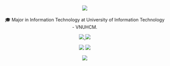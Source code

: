 <h1 align="center">
    <img src="https://readme-typing-svg.herokuapp.com/?font=Righteous&size=35&center=true&vCenter=true&width=500&height=70&duration=4000&lines=Aloha!+👋;+I'm+Vo+Nhat+Phuong!;" />
</h1>

<div align="center">
 
🎓 Major in Information Technology at University of Information Technology - VNUHCM.
<div align="center"> 
  <a href="https://www.facebook.com/phuong.vonhat.tuhy/" target="_blank">
    <img src="https://img.shields.io/badge/Facebook-1877F2?style=for-the-badge&logo=facebook&logoColor=white" />
</a>
<a href="https://www.instagram.com/tuhy.sapoche.99/" target="_blank">
    <img src="https://img.shields.io/badge/Instagram-E4405F?style=for-the-badge&logo=instagram&logoColor=white" />
</a>
</div> 
 </div>
<p align="center">
  <img src="https://github-readme-stats.vercel.app/api?username=vonhatphuongahihi&show_icons=true&theme=default" />
  <img src="https://github-readme-stats.vercel.app/api/top-langs/?username=vonhatphuongahihi&layout=compact" />
</p>
<p align="center">
  <img src="https://github-readme-streak-stats.herokuapp.com/?user=vonhatphuongahihi&layout=compact" />
</p>


<br/>
